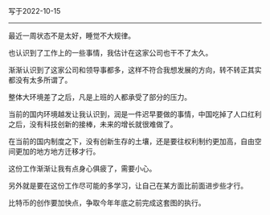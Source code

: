 写于2022-10-15

-----

最近一周状态不是太好，睡觉不大规律。

也认识到了工作上的一些事情，我估计在这家公司也干不了太久。

渐渐认识到了这家公司和领导事都多，这样不符合我想发展的方向，转不转正其实都没有太多所谓了。

整体大环境差了之后，凡是上班的人都承受了部分的压力。

当前的国内环境越发让我认识到，润是一件迟早要做的事情，中国吃掉了人口红利之后，没有科技创新的接棒，未来的增长就很难做了。

在当前的国内制度之下，没有创新生存的土壤，还是要往权利制约更加高，自由空间更加的地方地方迁移才行。

这份工作渐渐让我有点身心俱疲了，需要小心。

另外就是要在这份工作尽可能的多学习，让自己在某方面比前面进步些才行。

比特币的创作要加快点，争取今年年底之前完成这套图的执行。
